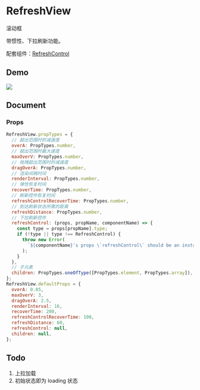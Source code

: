 # RefreshView

滚动框

带惯性、下拉刷新功能。

配套组件：[RefreshControl](./RefreshControl/README.md)

## Demo

![](./RefreshControl/demo.gif)

## Document

### Props

```js
RefreshView.propTypes = {
  // 超出范围时的减速度
  overA: PropTypes.number,
  // 超出范围时最大速度
  maxOverV: PropTypes.number,
  // 拖拽超出范围时的减速度
  dragOverA: PropTypes.number,
  // 渲染间隔时间
  renderInterval: PropTypes.number,
  // 弹性恢复时间
  recoverTime: PropTypes.number,
  // 刷新控件恢复时间
  refreshControlRecoverTime: PropTypes.number,
  // 到达刷新状态所需的距离
  refreshDistance: PropTypes.number,
  // 下拉刷新控件
  refreshControl: (props, propName, componentName) => {
    const type = props[propName].type;
    if (!type || type !== RefreshControl) {
      throw new Error(
        `${componentName}'s props \`refreshControl\` should be an instance of \`RefreshControl\``
      );
    }
  },
  // 子元素
  children: PropTypes.oneOfType([PropTypes.element, PropTypes.array]),
};
RefreshView.defaultProps = {
  overA: 0.05,
  maxOverV: 3,
  dragOverA: 2.5,
  renderInterval: 16,
  recoverTime: 200,
  refreshControlRecoverTime: 100,
  refreshDistance: 60,
  refreshControl: null,
  children: null,
};
```

## Todo

1. 上拉加载
2. 初始状态即为 loading 状态
